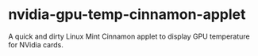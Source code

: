 # nvidia-gpu-temp-cinnamon-applet
A quick and dirty Linux Mint Cinnamon applet to display GPU temperature for NVidia cards.
